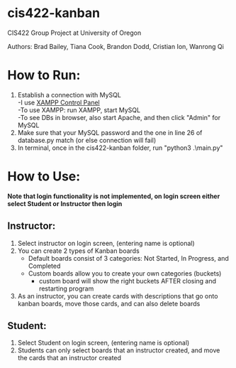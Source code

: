 # cis422-kanban
CIS422 Group Project at University of Oregon

Authors: Brad Bailey, Tiana Cook, Brandon Dodd, Cristian Ion, Wanrong Qi


# How to Run:

1. Establish a connection with MySQL\
  -I use [XAMPP Control Panel](https://www.apachefriends.org/download.html)  \
          -To use XAMPP: run XAMPP, start MySQL \
   -To see DBs in browser, also start Apache, and then click "Admin" for MySQL
2. Make sure that your MySQL password and the one in line 26 of database.py match (or else connection will fail)
3. In terminal, once in the cis422-kanban folder, run "python3 .\main.py"


# How to Use:
**Note that login functionality is not implemented, on login screen either select Student or Instructor then login**
## Instructor: 
1. Select instructor on login screen, (entering name is optional)
2. You can create 2 types of Kanban boards
   - Default boards consist of 3 categories: Not Started, In Progress, and Completed
   - Custom boards allow you to create your own categories (buckets)
     - custom board will show the right buckets AFTER closing and restarting program
4. As an instructor, you can create cards with descriptions that go onto kanban boards, move those cards, and can also delete boards

## Student:
1. Select Student on login screen, (entering name is optional)
2. Students can only select boards that an instructor created, and move the cards that an instructor created

